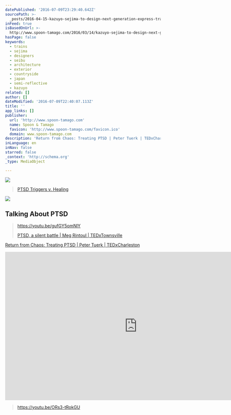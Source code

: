 ```yaml
---
datePublished: '2016-07-09T23:29:40.642Z'
sourcePath: >-
  _posts/2016-04-15-kazuyo-sejima-to-design-next-generation-express-train-that-m.md
inFeed: true
isBasedOnUrl: >-
  http://www.spoon-tamago.com/2016/03/14/kazuyo-sejima-to-design-next-generation-bullet-train-that-melds-into-the-environment/
hasPage: false
keywords:
  - trains
  - sejima
  - designers
  - seibu
  - architecture
  - exterior
  - countryside
  - japan
  - semi-reflective
  - kazuyo
related: []
author: []
dateModified: '2016-07-09T22:40:07.113Z'
title: ''
app_links: []
publisher:
  url: 'http://www.spoon-tamago.com'
  name: Spoon & Tamago
  favicon: 'http://www.spoon-tamago.com/favicon.ico'
  domain: www.spoon-tamago.com
description: 'Return from Chaos: Treating PTSD | Peter Tuerk | TEDxCharleston'
inLanguage: en
inNav: false
starred: false
_context: 'http://schema.org'
_type: MediaObject

---
```

![](https://the-grid-user-content.s3-us-west-2.amazonaws.com/7e2118a6-7dfc-4a7c-8a15-c8e3efc43053.jpg)

> [PTSD Triggers v. Healing][0]

<article style=""><img src="https://s3-us-west-2.amazonaws.com/the-grid-img/p/d428acceaf4789ee96d43cbcfb33a4bb52fd329d.jpg" /><h1>Talking About PTSD</h1></article>

> https://youtu.be/gufGY5omNlY
> 
> [PTSD, a silent battle | Meg Rintoul | TEDxTownsville][1]

[Return from Chaos: Treating PTSD | Peter Tuerk | TEDxCharleston][2]

<iframe src="https://cdn.embedly.com/widgets/media.html?src=https%3A%2F%2Fwww.youtube.com%2Fembed%2FORs3-tRokGU%3Ffeature%3Doembed&amp;url=http%3A%2F%2Fwww.youtube.com%2Fwatch%3Fv%3DORs3-tRokGU&amp;image=https%3A%2F%2Fi.ytimg.com%2Fvi%2FORs3-tRokGU%2Fhqdefault.jpg&amp;key=b7d04c9b404c499eba89ee7072e1c4f7&amp;type=text%2Fhtml&amp;schema=youtube" width="854" height="480" scrolling="no" frameborder="0" allowfullscreen="" style=""></iframe>

> https://youtu.be/ORs3-tRokGU



[0]: https://youtu.be/PFW4hYsYF-o
[1]: https://youtu.be/gufGY5omNlY
[2]: https://youtu.be/ORs3-tRokGU